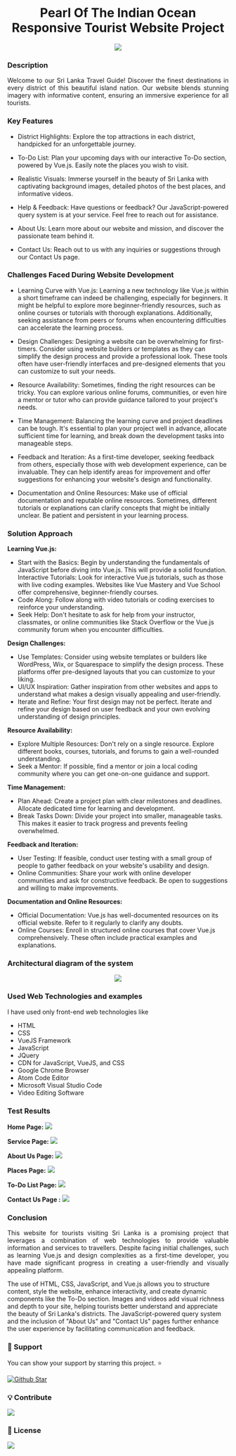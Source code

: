 <h1 align="center">Pearl Of The Indian Ocean <br>Responsive Tourist Website Project </h1>

<div align="center">
<img  src="https://github.com/rihamnazeer/Pearl-Of-The-Indian-Ocean/assets/90144970/bbe848c9-a3b7-453e-ae25-768328b98edd">
</div>
  
### Description 
<p align="justify"> Welcome to our Sri Lanka Travel Guide! Discover the finest destinations in every district of this beautiful island nation. Our website blends stunning imagery with informative content, ensuring an immersive experience for all tourists.</p>

### Key Features
- District Highlights: Explore the top attractions in each district, handpicked for an unforgettable journey.

- To-Do List: Plan your upcoming days with our interactive To-Do section, powered by Vue.js. Easily note the places you wish to visit.

- Realistic Visuals: Immerse yourself in the beauty of Sri Lanka with captivating background images, detailed photos of the best places, and informative videos.

- Help & Feedback: Have questions or feedback? Our JavaScript-powered query system is at your service. Feel free to reach out for assistance.

- About Us: Learn more about our website and mission, and discover the passionate team behind it.

- Contact Us: Reach out to us with any inquiries or suggestions through our Contact Us page.
  
### Challenges Faced During Website Development 
- Learning Curve with Vue.js: Learning a new technology like Vue.js within a short timeframe can indeed be challenging, especially for beginners. It might be helpful to explore more beginner-friendly resources, such as online courses or tutorials with thorough explanations. Additionally, seeking assistance from peers or forums when encountering difficulties can accelerate the learning process.

- Design Challenges: Designing a website can be overwhelming for first-timers. Consider using website builders or templates as they can simplify the design process and provide a professional look. These tools often have user-friendly interfaces and pre-designed elements that you can customize to suit your needs.

- Resource Availability: Sometimes, finding the right resources can be tricky. You can explore various online forums, communities, or even hire a mentor or tutor who can provide guidance tailored to your project's needs.

- Time Management: Balancing the learning curve and project deadlines can be tough. It's essential to plan your project well in advance, allocate sufficient time for learning, and break down the development tasks into manageable steps.

- Feedback and Iteration: As a first-time developer, seeking feedback from others, especially those with web development experience, can be invaluable. They can help identify areas for improvement and offer suggestions for enhancing your website's design and functionality.

- Documentation and Online Resources: Make use of official documentation and reputable online resources. Sometimes, different tutorials or explanations can clarify concepts that might be initially unclear. Be patient and persistent in your learning process.
  
### Solution Approach
**Learning Vue.js:**
- Start with the Basics: Begin by understanding the fundamentals of JavaScript before diving into Vue.js. This will provide a solid foundation.
Interactive Tutorials: Look for interactive Vue.js tutorials, such as those with live coding examples. Websites like Vue Mastery and Vue School offer comprehensive, beginner-friendly courses.
- Code Along: Follow along with video tutorials or coding exercises to reinforce your understanding.
- Seek Help: Don't hesitate to ask for help from your instructor, classmates, or online communities like Stack Overflow or the Vue.js community forum when you encounter difficulties.
  
**Design Challenges:**
- Use Templates: Consider using website templates or builders like WordPress, Wix, or Squarespace to simplify the design process. These platforms offer pre-designed layouts that you can customize to your liking.
- UI/UX Inspiration: Gather inspiration from other websites and apps to understand what makes a design visually appealing and user-friendly.
- Iterate and Refine: Your first design may not be perfect. Iterate and refine your design based on user feedback and your own evolving understanding of design principles.
  
**Resource Availability:**
- Explore Multiple Resources: Don't rely on a single resource. Explore different books, courses, tutorials, and forums to gain a well-rounded understanding.
- Seek a Mentor: If possible, find a mentor or join a local coding community where you can get one-on-one guidance and support.

**Time Management:**
- Plan Ahead: Create a project plan with clear milestones and deadlines. Allocate dedicated time for learning and development.
- Break Tasks Down: Divide your project into smaller, manageable tasks. This makes it easier to track progress and prevents feeling overwhelmed.

**Feedback and Iteration:**
- User Testing: If feasible, conduct user testing with a small group of people to gather feedback on your website's usability and design.
- Online Communities: Share your work with online developer communities and ask for constructive feedback. Be open to suggestions and willing to make improvements.

**Documentation and Online Resources:**
- Official Documentation: Vue.js has well-documented resources on its official website. Refer to it regularly to clarify any doubts.
- Online Courses: Enroll in structured online courses that cover Vue.js comprehensively. These often include practical examples and explanations.

  
### Architectural diagram of the system
<div align="center">
<img  src="https://github.com/rihamnazeer/Pearl-Of-The-Indian-Ocean/assets/90144970/a54f77f1-266c-4162-b3b5-a702a25e382a">
</div>

### Used Web Technologies and examples
I have used only front-end web technologies like
- HTML                        
- CSS                 
- VueJS Framework
- JavaScript
- JQuery
- CDN for JavaScript, VueJS, and CSS
- Google Chrome Browser     
- Atom Code Editor    
- Microsoft Visual Studio Code
- Video Editing Software
  
### Test Results
**Home Page:** 
<img  src="https://github.com/rihamnazeer/Pearl-Of-The-Indian-Ocean/assets/90144970/7183ee19-872f-4a0f-9984-53183cb8dc45">


**Service Page:**
<img  src="https://github.com/rihamnazeer/Pearl-Of-The-Indian-Ocean/assets/90144970/d67a10d8-8e12-466d-a42d-6cada277644e">

**About Us Page:**
<img  src="https://github.com/rihamnazeer/Pearl-Of-The-Indian-Ocean/assets/90144970/4e8e5a37-4a01-4e3f-95f0-5b322b980896">


**Places Page:**
<img  src="https://github.com/rihamnazeer/Pearl-Of-The-Indian-Ocean/assets/90144970/05b74d04-cc86-45ea-b596-6a9928b79aff">


**To-Do List Page:**
<img  src="https://github.com/rihamnazeer/Pearl-Of-The-Indian-Ocean/assets/90144970/bafade30-1a96-42a5-bbe7-c4518b53fc00">

**Contact Us Page :**
<img  src="https://github.com/rihamnazeer/Pearl-Of-The-Indian-Ocean/assets/90144970/0764ae49-6428-4944-a87e-566a05ea8754">




### Conclusion
<p align="justify">This website for tourists visiting Sri Lanka is a promising project that leverages a combination of web technologies to provide valuable information and services to travellers. Despite facing initial challenges, such as learning Vue.js and design complexities as a first-time developer, you have made significant progress in creating a user-friendly and visually appealing platform.</p>

<p>The use of HTML, CSS, JavaScript, and Vue.js allows you to structure content, style the website, enhance interactivity, and create dynamic components like the To-Do section. Images and videos add visual richness and depth to your site, helping tourists better understand and appreciate the beauty of Sri Lanka's districts. The JavaScript-powered query system and the inclusion of "About Us" and "Contact Us" pages further enhance the user experience by facilitating communication and feedback. </p>

### 💖 Support

<p>You can show your support by starring this project. ⭐</p>
<a href="https://github.com/rihamnazeer/Pearl-Of-The-Indian-Ocean/stargazers">
  <img src="https://img.shields.io/github/stars/rihamnazeer/Pearl-Of-The-Indian-Ocean?style=social" alt="Github Star">
</a>

### 💡 Contribute

<a href="https://github.com/rihamnazeer/Pearl-Of-The-Indian-Ocean/blob/main/CONTRIBUTING.md">
   <img src="https://img.shields.io/badge/contributions-welcome-brightgreen.svg?style=flat"/>
</a>
    
### 📄 License

 <a href="https://github.com/rihamnazeer/Pearl-Of-The-Indian-Ocean/blob/main/LICENSE">
    <img src="https://img.shields.io/github/license/rihamnazeer/Pearl-Of-The-Indian-Ocean"/>
</a>
